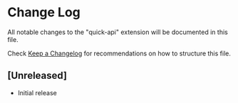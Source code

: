 # Change Log

All notable changes to the "quick-api" extension will be documented in this file.

Check [Keep a Changelog](http://keepachangelog.com/) for recommendations on how to structure this file.

## [Unreleased]

- Initial release